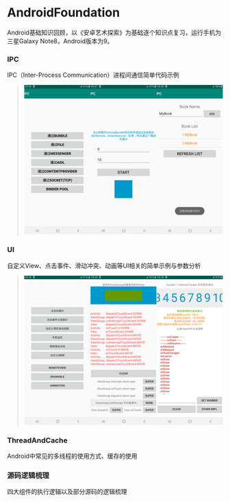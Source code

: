 # AndroidFoundation
Android基础知识回顾，以《安卓艺术探索》为基础逐个知识点复习，运行手机为三星Galaxy Note8，Android版本为9。
### IPC
IPC（Inter-Process Communication）进程间通信简单代码示例
> ![IPC](/Picture/IPC.jpg "部分截图")

### UI
自定义View、点击事件、滑动冲突、动画等UI相关的简单示例与参数分析
> ![UI](/Picture/UI.jpg "部分截图")

### ThreadAndCache
Android中常见的多线程的使用方式、缓存的使用

### 源码逻辑梳理
四大组件的执行逻辑以及部分源码的逻辑梳理
